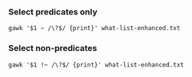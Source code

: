 ### Select predicates only

```
gawk '$1 ~ /\?$/ {print}' what-list-enhanced.txt
```

### Select non-predicates
```
gawk '$1 !~ /\?$/ {print}' what-list-enhanced.txt
```
